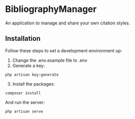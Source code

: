 # BibliographyManager
An application to manage and share your own citation styles.

## Installation
Follow these steps to set a development environment up:
1. Change the .env.example file to .env
2. Generate a key:
```
php artisan key:generate
```
3. Install the packages:
```
composer install
```
And run the server:
```
php artisan serve
```
